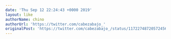 ```yaml
---
date: 'Thu Sep 12 22:24:43 +0000 2019'
layout: like
authorName: chino
authorUrl: 'https://twitter.com/cabezabajo_'
originalPost: 'https://twitter.com/cabezabajo_/status/1172274872057245697'
---
```

